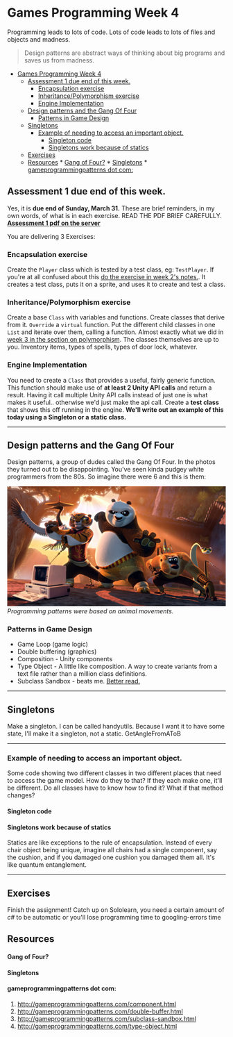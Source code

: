 # Games Programming Week 4

Programming leads to lots of code. Lots of code leads to lots of files and objects and madness. 

> Design patterns are abstract ways of thinking about big programs and saves us from madness.


<!-- @import "[TOC]" {cmd="toc" depthFrom=1 depthTo=6 orderedList=false} -->

<!-- code_chunk_output -->

* [Games Programming Week 4](#games-programming-week-4)
	* [Assessment 1 due end of this week.](#assessment-1-due-end-of-this-week)
		* [Encapsulation exercise](#encapsulation-exercise)
		* [Inheritance/Polymorphism exercise](#inheritancepolymorphism-exercise)
		* [Engine Implementation](#engine-implementation)
	* [Design patterns and the Gang Of Four](#design-patterns-and-the-gang-of-four)
		* [Patterns in Game Design](#patterns-in-game-design)
	* [Singletons](#singletons)
		* [Example of needing to access an important object.](#example-of-needing-to-access-an-important-object)
			* [Singleton code](#singleton-code)
			* [Singletons work because of statics](#singletons-work-because-of-statics)
	* [Exercises](#exercises)
	* [Resources](#resources)
			* [Gang of Four?](#gang-of-four)
			* [Singletons](#singletons-1)
			* [gameprogrammingpatterns dot com:](#gameprogrammingpatterns-dot-com)

<!-- /code_chunk_output -->


## Assessment 1 due end of this week.

Yes, it is **due end of Sunday, March 31.** 
These are brief reminders, in my own words, of what is in each exercise. READ THE PDF BRIEF CAREFULLY.
**[Assessment 1 pdf on the server](https://laureate-au.blackboard.com/bbcswebdav/pid-7197505-dt-content-rid-11808948_1/xid-11808948_1)**

You are delivering 3 Exercises:

### Encapsulation exercise
 Create the `Player` class which is tested by a test class, eg: `TestPlayer`. If you're at all confused about this [do the exercise in week 2's notes.](https://dmcgits.github.io/mds/GPR103/week2_notes.html?nocache#access-functions-aka-properties). It creates a test class, puts it on a sprite, and uses it to create and test a class.

### Inheritance/Polymorphism exercise
 Create a base `Class` with variables and functions. Create classes that derive from it. `Override` a `virtual` function. Put the different child classes in one `List` and iterate over them, calling a function. Almost exactly what we did in [week 3 in the section on polymorphism](https://dmcgits.github.io/mds/GPR103/week3_notes.html#polymorphism). The classes themselves are up to you. Inventory items, types of spells, types of door lock, whatever.

### Engine Implementation
You need to create a `Class` that provides a useful, fairly generic function. This function should make use of **at least 2 Unity API calls** and return a result. Having it call multiple Unity API calls instead of just one is what makes it useful.. otherwise we'd just make the api call. Create a **test class** that shows this off running in the engine.
**We'll write out an example of this today using a Singleton or a static class.**

____

## Design patterns and the Gang Of Four

Design patterns, a group of dudes called the Gang Of Four. In the photos they turned out to be disappointing. You've seen kinda pudgey white programmers from the 80s. So imagine there were 6 and this is them:

![special six](assets/week5/special_six.png)
_Programming patterns were based on animal movements._

### Patterns in Game Design

* Game Loop (game logic)
* Double buffering (graphics)
* Composition - Unity components
* Type Object - A little like composition. A way to create variants from a text file rather than a million class definitions.
* Subclass Sandbox - beats me. [Better read.](http://gameprogrammingpatterns.com/subclass-sandbox.html)
  
___

## Singletons

Make a singleton. I can be called handyutils. Because I want it to have some state, I'll make it a singleton, not a static.
GetAngleFromAToB
___

### Example of needing to access an important object.
Some code showing two different classes in two different places that need to access the game model. How do they to that? If they each make one, it'll be different. Do all classes have to know how to find it? What if that method changes?

#### Singleton code

#### Singletons work because of statics

Statics are like exceptions to the rule of encapsulation. Instead of every chair object being unique, imagine all chairs had a single component, say the cushion, and if you damaged one cushion you damaged them all. It's like quantum entanglement.

___

## Exercises

Finish the assignment!
Catch up on Sololearn, you need a certain amount of _c#_ to be automatic or you'll lose programming time to googling-errors time

## Resources

#### Gang of Four?

#### Singletons

#### gameprogrammingpatterns dot com:

1. <http://gameprogrammingpatterns.com/component.html>
2. <http://gameprogrammingpatterns.com/double-buffer.html>
3. <http://gameprogrammingpatterns.com/subclass-sandbox.html>
4. <http://gameprogrammingpatterns.com/type-object.html>